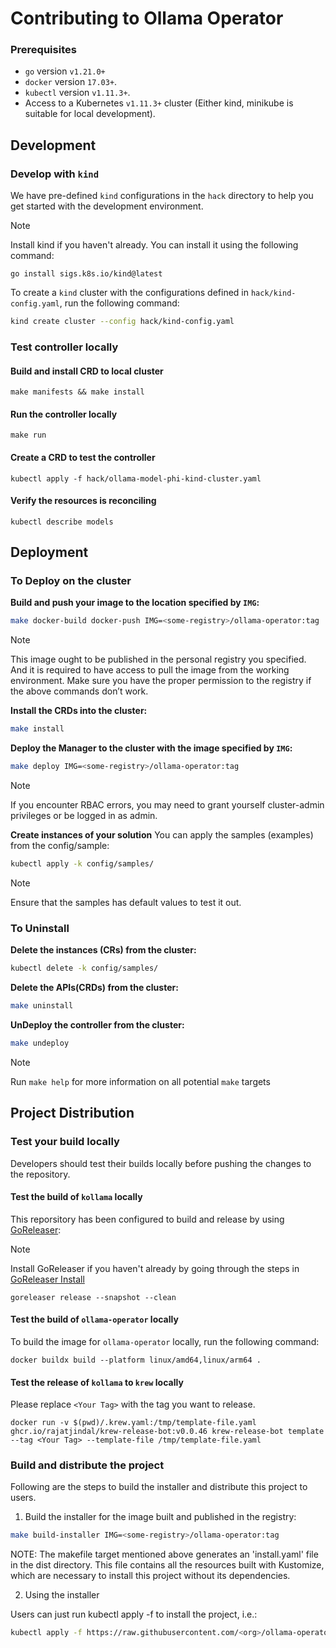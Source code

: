 # Contributing to Ollama Operator

### Prerequisites

- `go` version `v1.21.0+`
- `docker` version `17.03+`.
- `kubectl` version `v1.11.3+`.
- Access to a Kubernetes `v1.11.3+` cluster (Either kind, minikube is suitable for local development).

## Development

### Develop with `kind`

We have pre-defined `kind` configurations in the `hack` directory to help you get started with the development environment.

> [!NOTE]
> Install kind if you haven't already. You can install it using the following command:
>
> ```shell
> go install sigs.k8s.io/kind@latest
> ```

To create a `kind` cluster with the configurations defined in `hack/kind-config.yaml`, run the following command:

```sh
kind create cluster --config hack/kind-config.yaml
```

### Test controller locally

#### Build and install CRD to local cluster

```shell
make manifests && make install
```

#### Run the controller locally

```shell
make run
```

#### Create a CRD to test the controller

```shell
kubectl apply -f hack/ollama-model-phi-kind-cluster.yaml
```

#### Verify the resources is reconciling

```shell
kubectl describe models
```

## Deployment

### To Deploy on the cluster

**Build and push your image to the location specified by `IMG`:**

```sh
make docker-build docker-push IMG=<some-registry>/ollama-operator:tag
```

> [!NOTE]
> This image ought to be published in the personal registry you specified.
> And it is required to have access to pull the image from the working environment.
> Make sure you have the proper permission to the registry if the above commands don’t work.

**Install the CRDs into the cluster:**

```sh
make install
```

**Deploy the Manager to the cluster with the image specified by `IMG`:**

```sh
make deploy IMG=<some-registry>/ollama-operator:tag
```

> [!NOTE]
> If you encounter RBAC errors, you may need to grant yourself cluster-admin
> privileges or be logged in as admin.

**Create instances of your solution**
You can apply the samples (examples) from the config/sample:

```sh
kubectl apply -k config/samples/
```

> [!NOTE]
> Ensure that the samples has default values to test it out.

### To Uninstall

**Delete the instances (CRs) from the cluster:**

```sh
kubectl delete -k config/samples/
```

**Delete the APIs(CRDs) from the cluster:**

```sh
make uninstall
```

**UnDeploy the controller from the cluster:**

```sh
make undeploy
```

> [!NOTE]
> Run `make help` for more information on all potential `make` targets

## Project Distribution

### Test your build locally

Developers should test their builds locally before pushing the changes to the repository.

#### Test the build of `kollama` locally

This reporsitory has been configured to build and release by using [GoReleaser](https://goreleaser.com/):

> [!NOTE]
> Install GoReleaser if you haven't already by going through the steps in [GoReleaser Install](https://goreleaser.com/install/)

```shell
goreleaser release --snapshot --clean
```

#### Test the build of `ollama-operator` locally

To build the image for `ollama-operator` locally, run the following command:

```shell
docker buildx build --platform linux/amd64,linux/arm64 .
```

#### Test the release of `kollama` to `krew` locally

Please replace `<Your Tag>` with the tag you want to release.

```shell
docker run -v $(pwd)/.krew.yaml:/tmp/template-file.yaml ghcr.io/rajatjindal/krew-release-bot:v0.0.46 krew-release-bot template --tag <Your Tag> --template-file /tmp/template-file.yaml
```

### Build and distribute the project

Following are the steps to build the installer and distribute this project to users.

1. Build the installer for the image built and published in the registry:

```sh
make build-installer IMG=<some-registry>/ollama-operator:tag
```

NOTE: The makefile target mentioned above generates an 'install.yaml'
file in the dist directory. This file contains all the resources built
with Kustomize, which are necessary to install this project without
its dependencies.

2. Using the installer

Users can just run kubectl apply -f <URL for YAML BUNDLE> to install the project, i.e.:

```sh
kubectl apply -f https://raw.githubusercontent.com/<org>/ollama-operator/<tag or branch>/dist/install.yaml
```
